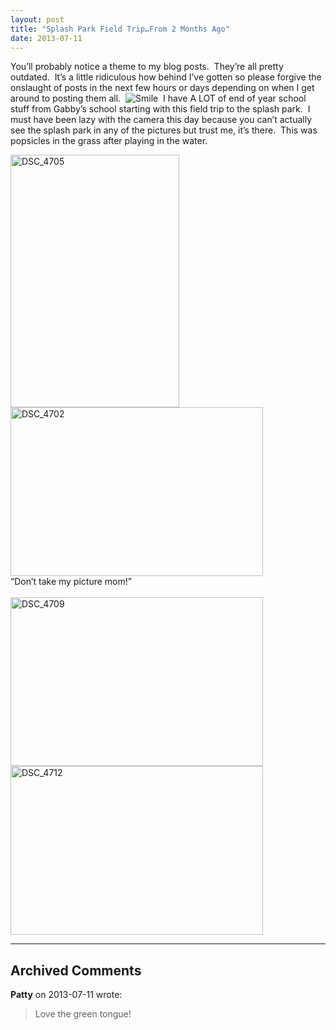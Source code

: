 ```yaml
---
layout: post
title: "Splash Park Field Trip…From 2 Months Ago"
date: 2013-07-11
---
```


<p>You’ll probably notice a theme to my blog posts.&#160; They’re all pretty outdated.&#160; It’s a little ridiculous how behind I’ve gotten so please forgive the onslaught of posts in the next few hours or days depending on when I get around to posting them all.&#160; <img style="border-bottom-style: none; border-left-style: none; border-top-style: none; border-right-style: none" class="wlEmoticon wlEmoticon-smile" alt="Smile" src="http://www.thepaladinos.com/image.axd?picture=Windows-Live-Writer/Splash-Park/48DA2D79/wlEmoticon-smile.png" />&#160; I have A LOT of end of year school stuff from Gabby’s school starting with this field trip to the splash park.&#160; I must have been lazy with the camera this day because you can’t actually see the splash park in any of the pictures but trust me, it’s there.&#160; This was popsicles in the grass after playing in the water. </p>  <p><a href="http://www.thepaladinos.com/image.axd?picture=Windows-Live-Writer/Splash-Park/1D959672/DSC_4705.jpg" target="_blank"><img style="background-image: none; border-right-width: 0px; padding-left: 0px; padding-right: 0px; display: inline; border-top-width: 0px; border-bottom-width: 0px; border-left-width: 0px; padding-top: 0px" title="DSC_4705" border="0" alt="DSC_4705" src="http://www.thepaladinos.com/image.axd?picture=Windows-Live-Writer/Splash-Park/4650FBBB/DSC_4705_thumb.jpg" width="270" height="404" /></a><a href="http://www.thepaladinos.com/image.axd?picture=Windows-Live-Writer/Splash-Park/1380F547/DSC_4702.jpg" target="_blank"><img style="background-image: none; border-bottom: 0px; border-left: 0px; margin: 0px; padding-left: 0px; padding-right: 0px; display: inline; border-top: 0px; border-right: 0px; padding-top: 0px" title="DSC_4702" border="0" alt="DSC_4702" src="http://www.thepaladinos.com/image.axd?picture=Windows-Live-Writer/Splash-Park/1666342D/DSC_4702_thumb.jpg" width="404" height="270" /></a>    <br />“Don’t take my picture mom!”    <br />    <br /><a href="http://www.thepaladinos.com/image.axd?picture=Windows-Live-Writer/Splash-Park/158DCE43/DSC_4709.jpg" target="_blank"><img style="background-image: none; border-bottom: 0px; border-left: 0px; margin: 0px; padding-left: 0px; padding-right: 0px; display: inline; border-top: 0px; border-right: 0px; padding-top: 0px" title="DSC_4709" border="0" alt="DSC_4709" src="http://www.thepaladinos.com/image.axd?picture=Windows-Live-Writer/Splash-Park/2B2806E0/DSC_4709_thumb.jpg" width="404" height="270" /></a><a href="http://www.thepaladinos.com/image.axd?picture=Windows-Live-Writer/Splash-Park/4A6AADB3/DSC_4712.jpg" target="_blank"><img style="background-image: none; border-bottom: 0px; border-left: 0px; margin: 0px; padding-left: 0px; padding-right: 0px; display: inline; border-top: 0px; border-right: 0px; padding-top: 0px" title="DSC_4712" border="0" alt="DSC_4712" src="http://www.thepaladinos.com/image.axd?picture=Windows-Live-Writer/Splash-Park/419AA567/DSC_4712_thumb.jpg" width="404" height="270" /></a></p>


---

## Archived Comments

**Patty** on 2013-07-11 wrote:

> Love the green tongue!
